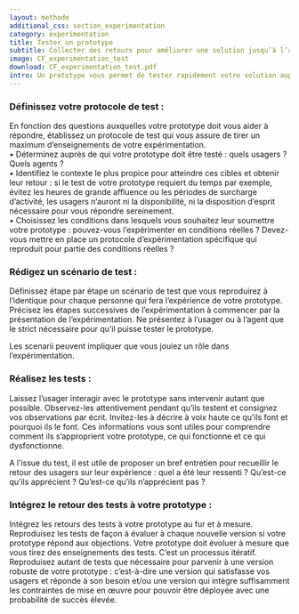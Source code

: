 ```yaml
---
layout: methode
additional_css: section_experimentation
category: experimentation
title: Tester un prototype 
subtitle: Collecter des retours pour améliorer une solution jusqu’à l’aboutissement d’une version robuste
image: CF_experimentation_test
download: CF_experimentation_test.pdf
intro: Un prototype vous permet de tester rapidement votre solution auprès de ses usagers et des agents qui la mettront en œuvre. En répétant ces tests, vous obtiendrez de précieux enseignements qui vous permettront de concevoir une solution qui satisfasse vos usagers et soit réaliste à mettre en œuvre.
---
```


### Définissez votre protocole de test :  
En fonction des questions auxquelles votre prototype doit vous aider à répondre, établissez un protocole de test qui vous assure de tirer un maximum d’enseignements de votre expérimentation.    
• Déterminez auprès de qui votre prototype doit être testé : quels usagers ? Quels agents ?    
• Identifiez le contexte le plus propice pour atteindre ces cibles et obtenir leur retour : si le test de votre prototype requiert du temps par exemple, évitez les heures de grande affluence ou les périodes de surcharge d’activité, les usagers n’auront ni la disponibilité, ni la disposition d’esprit nécessaire pour vous répondre sereinement.     
• Choisissez les conditions dans lesquels vous souhaitez leur soumettre votre prototype : pouvez-vous l’expérimenter en conditions réelles ? Devez-vous mettre en place un protocole d’expérimentation spécifique qui reproduit pour partie des conditions réelles ? 

### Rédigez un scénario de test :      
Définissez étape par étape un scénario de test que vous reproduirez à l’identique pour chaque personne qui fera l’expérience de votre prototype. Précisez les étapes successives de l’expérimentation à commencer par la présentation de l’expérimentation. Ne présentez à l’usager ou à l’agent que le strict nécessaire pour qu’il puisse tester le prototype.  

Les scenarii peuvent impliquer que vous jouiez un rôle dans l’expérimentation. 

### Réalisez les tests :   
Laissez l’usager interagir avec le prototype sans intervenir autant que possible. Observez-les attentivement pendant qu’ils testent et consignez vos observations par écrit. Invitez-les à décrire à voix haute ce qu’ils font et pourquoi ils le font. Ces informations vous sont utiles pour comprendre comment ils s’approprient votre prototype, ce qui fonctionne et ce qui dysfonctionne.  

A l’issue du test, il est utile de proposer un bref entretien pour recueillir le retour des usagers sur leur expérience : quel a été leur ressenti ? Qu’est-ce qu’ils apprécient ? Qu’est-ce qu’ils n’apprécient pas ?    

### Intégrez le retour des tests à votre prototype : 
Intégrez les retours des tests à votre prototype au fur et à mesure. Reproduisez les tests de façon à évaluer à chaque nouvelle version si votre prototype répond aux objections. Votre prototype doit évoluer à mesure que vous tirez des enseignements des tests. C’est un processus itératif. Reproduisez autant de tests que nécessaire pour parvenir à une version robuste de votre prototype : c’est-à-dire une version qui satisfasse vos usagers et réponde à son besoin et/ou une version qui intègre suffisamment les contraintes de mise en œuvre pour pouvoir être déployée avec une probabilité de succès élevée. 